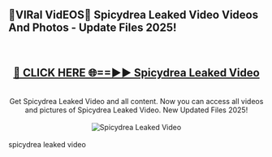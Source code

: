 <h2>🔴VIRal VidEOS🔴 Spicydrea Leaked Video Videos And Photos - Update Files 2025!</h2>
<br>
<div align="center">
<h2><a href="https://virallinks.top/odZfE0" rel="nofollow">🔴 CLICK HERE 🌐==►► Spicydrea Leaked Video</a></h2>
<br>
Get Spicydrea Leaked Video and all content. Now you can access all videos and pictures of Spicydrea Leaked Video. New Updated Files 2025!
<br>
<br>
<a href="https://virallinks.top/odZfE0" rel="nofollow" data-target="animated-image.originalLink"><img src="https://i.imgur.com/dJHk4Zq.gif)" alt="Spicydrea Leaked Video" style="max-width: 100%; display: inline-block;" data-target="animated-image.originalImage"></a>
</div>
<br>
spicydrea leaked video